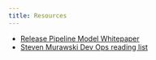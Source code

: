 ```yaml
---
title: Resources
---
```


* [Release Pipeline Model Whitepaper](site.asset-base-urlThe%20Release%20Pipeline%20Model.pdf)
* [Steven Murawski Dev Ops reading list](http://stevenmurawski.com/devops-reading-list/)